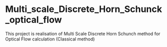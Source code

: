 # Multi_scale_Discrete_Horn_Schunck_optical_flow
This project is realisation of Multi Scale Discrete Horn Schunch method for Optical Flow calculation (Classical method) 
